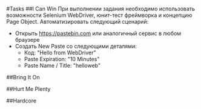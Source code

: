 #Tasks
##I Can Win
При выполнении задания необходимо использовать возможности Selenium WebDriver, юнит-тест фреймворка и концепцию Page Object. 
Автоматизировать следующий сценарий:

- Открыть https://pastebin.com или аналогичный сервис в любом браузере
- Создать New Paste со следующими деталями:
  * Код: "Hello from WebDriver"
  * Paste Expiration: "10 Minutes"
  * Paste Name / Title: "helloweb"

##Bring It On

##Hurt Me Plenty

##Hardcore

